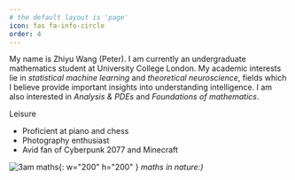 ```yaml
---
# the default layout is 'page'
icon: fas fa-info-circle
order: 4
---
```

My name is Zhiyu Wang (Peter). I am currently an undergraduate mathematics student at University College London. My academic interests lie in *statistical machine learning* and *theoretical neuroscience*, fields which I believe provide important insights into understanding intelligence. I am also interested in *Analysis & PDEs* and *Foundations of mathematics*.

Leisure
* Proficient at piano and chess
* Photography enthusiast
* Avid fan of Cyberpunk 2077 and Minecraft

![3am maths](https://cdn.verbub.com/images/my-blanket-when-i-try-to-find-the-long-side-at-3-285428.jpg){: w="200" h="200" }
_maths in nature:)_
